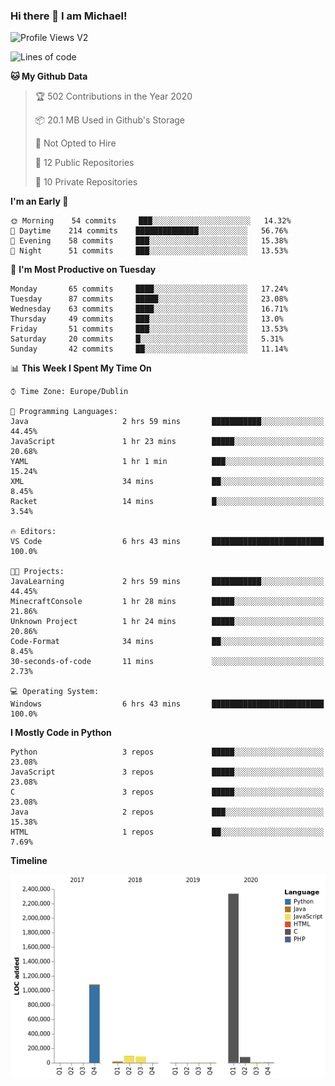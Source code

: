 ### Hi there 👋 I am Michael!

![Profile Views V2](https://komarev.com/ghpvc/?username=AppDevMichael)

<!--START_SECTION:waka-->
![Lines of code](https://img.shields.io/badge/From%20Hello%20World%20I%27ve%20Written-10.3%20million%20lines%20of%20code-blue)

**🐱 My Github Data** 

> 🏆 502 Contributions in the Year 2020
 > 
> 📦 20.1 MB Used in Github's Storage 
 > 
> 🚫 Not Opted to Hire
 > 
> 📜 12 Public Repositories
 > 
> 🔑 10 Private Repositories 

**I'm an Early 🐤** 

```text
🌞 Morning    54 commits     ███░░░░░░░░░░░░░░░░░░░░░░   14.32% 
🌆 Daytime    214 commits    ██████████████░░░░░░░░░░░   56.76% 
🌃 Evening    58 commits     ███░░░░░░░░░░░░░░░░░░░░░░   15.38% 
🌙 Night      51 commits     ███░░░░░░░░░░░░░░░░░░░░░░   13.53%

```
📅 **I'm Most Productive on Tuesday** 

```text
Monday       65 commits     ████░░░░░░░░░░░░░░░░░░░░░   17.24% 
Tuesday      87 commits     █████░░░░░░░░░░░░░░░░░░░░   23.08% 
Wednesday    63 commits     ████░░░░░░░░░░░░░░░░░░░░░   16.71% 
Thursday     49 commits     ███░░░░░░░░░░░░░░░░░░░░░░   13.0% 
Friday       51 commits     ███░░░░░░░░░░░░░░░░░░░░░░   13.53% 
Saturday     20 commits     █░░░░░░░░░░░░░░░░░░░░░░░░   5.31% 
Sunday       42 commits     ██░░░░░░░░░░░░░░░░░░░░░░░   11.14%

```


📊 **This Week I Spent My Time On** 

```text
⌚︎ Time Zone: Europe/Dublin

💬 Programming Languages: 
Java                     2 hrs 59 mins       ███████████░░░░░░░░░░░░░░   44.45% 
JavaScript               1 hr 23 mins        █████░░░░░░░░░░░░░░░░░░░░   20.68% 
YAML                     1 hr 1 min          ███░░░░░░░░░░░░░░░░░░░░░░   15.24% 
XML                      34 mins             ██░░░░░░░░░░░░░░░░░░░░░░░   8.45% 
Racket                   14 mins             █░░░░░░░░░░░░░░░░░░░░░░░░   3.54%

🔥 Editors: 
VS Code                  6 hrs 43 mins       █████████████████████████   100.0%

🐱‍💻 Projects: 
JavaLearning             2 hrs 59 mins       ███████████░░░░░░░░░░░░░░   44.45% 
MinecraftConsole         1 hr 28 mins        █████░░░░░░░░░░░░░░░░░░░░   21.86% 
Unknown Project          1 hr 24 mins        █████░░░░░░░░░░░░░░░░░░░░   20.86% 
Code-Format              34 mins             ██░░░░░░░░░░░░░░░░░░░░░░░   8.45% 
30-seconds-of-code       11 mins             ░░░░░░░░░░░░░░░░░░░░░░░░░   2.73%

💻 Operating System: 
Windows                  6 hrs 43 mins       █████████████████████████   100.0%

```

**I Mostly Code in Python** 

```text
Python                   3 repos             █████░░░░░░░░░░░░░░░░░░░░   23.08% 
JavaScript               3 repos             █████░░░░░░░░░░░░░░░░░░░░   23.08% 
C                        3 repos             █████░░░░░░░░░░░░░░░░░░░░   23.08% 
Java                     2 repos             ███░░░░░░░░░░░░░░░░░░░░░░   15.38% 
HTML                     1 repos             ██░░░░░░░░░░░░░░░░░░░░░░░   7.69%

```


**Timeline**

![Chart not found](https://github.com/AppDevMichael/AppDevMichael/blob/master/charts/bar_graph.png) 


<!--END_SECTION:waka-->

